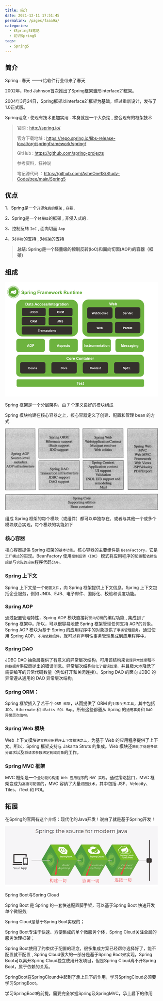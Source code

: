 ```yaml
---
title: 简介
date: 2021-12-11 17:51:45
permalink: /pages/faaa9a/
categories:
  - 《Spring5》笔记
  - 初识Spring5
tags:
  - Spring5
---
```


## 简介

Spring : 春天 --->给软件行业带来了春天

2002年，Rod Jahnson首次推出了Spring框架雏形interface21框架。

2004年3月24日，Spring框架以interface21框架为基础，经过重新设计，发布了1.0正式版。

Spring理念 : 使现有技术更加实用 . 本身就是一个大杂烩 , 整合现有的框架技术

> 官网 : http://spring.io/
> 
> 官方下载地址 : https://repo.spring.io/libs-release-local/org/springframework/spring/
> 
> GitHub : https://github.com/spring-projects
>
> 参考资料，狂神说
> 
> 笔记源代码 ：https://github.com/AsheOne18/Study-Code/tree/main/Spring5
## 优点

1、Spring是一个`开源免费的框架` , `容器`  .

2、Spring是一个`轻量级`的框架 , 非侵入式的 .

3、控制反转 `IoC`  , 面向切面 `Aop`

4、对`事物`的支持 , 对`框架`的支持

> **总结: Spring是一个轻量级的控制反转(IoC)和面向切面(AOP)的容器（框架）**

## 组成

![](../../.vuepress/public/spring5/spring01.png)

Spring 框架是一个分层架构，由 7 个定义良好的模块组成

Spring 模块构建在核心容器之上，核心容器定义了创建、配置和管理 bean 的方式 


![](../../.vuepress/public/spring5/spring02.png)

组成 Spring 框架的每个模块（或组件）都可以单独存在，或者与其他一个或多个模块联合实现。每个模块的功能如下

### 核心容器

核心容器提供 Spring 框架的`基本功能`。核心容器的主要组件是 `BeanFactory`，它是`工厂模式`的实现。BeanFactory 使用`控制反转（IOC）` 模式将应用程序的`配置`和`依赖性规范`与`实际的应用`程序代码`分开`。

### Spring 上下文
Spring 上下文是一个`配置文件`，向 Spring 框架提供上下文信息。Spring 上下文包括企业服务，例如 JNDI、EJB、电子邮件、国际化、校验和调度功能。

### Spring AOP
通过配置管理特性，Spring AOP 模块直接将`面向切面`的编程功能 , 集成到了 Spring 框架中。所以，可以很容易地使 Spring 框架管理任何支持 AOP的对象。Spring AOP 模块为基于 Spring 的应用程序中的对象提供了`事务管理服务`。通过使用 Spring AOP，`不用依赖组件`，就可以将声明性事务管理集成到应用程序中。

### Spring DAO
JDBC DAO 抽象层提供了有意义的异常层次结构，可用该结构来`管理异常处理`和`不同数据库`供应商抛出的错误消息。异常层次结构`简化了错误处理`，并且极大地降低了需要编写的异常代码数量（例如打开和关闭连接）。Spring DAO 的面向 JDBC 的异常遵从通用的 DAO 异常层次结构。

### Spring ORM：
Spring 框架插入了若干个 `ORM 框架`，从而提供了 ORM 的`对象关系工具`，其中包括 `JDO`、`Hibernate` 和 `iBatis SQL Map`。所有这些都遵从 Spring 的`通用事务`和 `DAO 异常层次结构。`

### Spring Web 模块
Web 上下文模块`建立在应用程序上下文模块之上`，为基于 Web 的应用程序提供了上下文。所以，Spring 框架支持与 Jakarta Struts 的集成。Web 模块还`简化了处理多部分请求`以及`将请求参数绑定到域对象`的工作。

### Spring MVC 框架
MVC 框架是一个`全功能的构建 Web 应用程序`的 `MVC 实现`。通过策略接口，MVC 框架变成为`高度可配置`的，MVC 容纳了大量`视图技术`，其中包括 JSP、Velocity、Tiles、iText 和 POI。

## 拓展

在Spring的官网有这个介绍：现代化的Java开发！说白了就是基于Spring开发！

![](../../.vuepress/public/spring5/spring03.png)

Spring Boot与Spring Cloud

Spring Boot 是 Spring 的一套快速配置脚手架，可以基于Spring Boot 快速开发单个微服务;

Spring Cloud是基于Spring Boot实现的；

Spring Boot专注于快速、方便集成的单个微服务个体，Spring Cloud关注全局的服务治理框架；

Spring Boot使用了约束优于配置的理念，很多集成方案已经帮你选择好了，能不配置就不配置 , Spring Cloud很大的一部分是基于Spring Boot来实现，Spring Boot可以离开Spring Cloud独立使用开发项目，但是Spring Cloud离不开Spring Boot，属于依赖的关系。

SpringBoot在SpringClound中起到了承上启下的作用，学习SpringCloud必须要学习SpringBoot。

学习SpringBoot的前提，需要完全掌握Spring及SpringMVC，承上启下的作用
